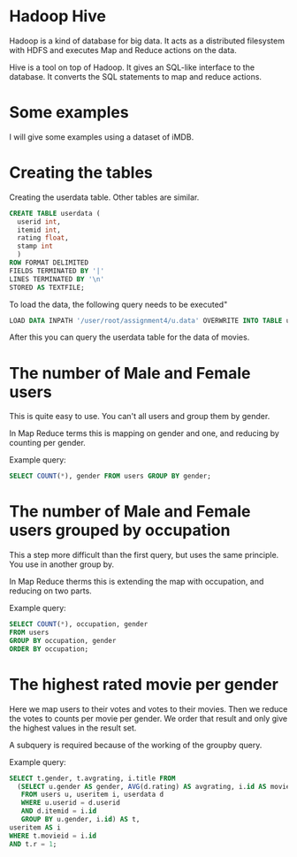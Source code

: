 # Hadoop Hive
Hadoop is a kind of database for big data.
It acts as a distributed filesystem with HDFS and executes Map and Reduce actions on the data.

Hive is a tool on top of Hadoop. It gives an SQL-like interface to the database.
It converts the SQL statements to map and reduce actions.

# Some examples
I will give some examples using a dataset of iMDB.

# Creating the tables
Creating the userdata table. Other tables are similar.
```SQL
CREATE TABLE userdata (
  userid int,
  itemid int,
  rating float,
  stamp int
  )
ROW FORMAT DELIMITED
FIELDS TERMINATED BY '|'
LINES TERMINATED BY '\n'
STORED AS TEXTFILE;
```
To load the data, the following query needs to be executed"
```SQL
LOAD DATA INPATH '/user/root/assignment4/u.data' OVERWRITE INTO TABLE userdata;
```

After this you can query the userdata table for the data of movies.

# The number of Male and Female users
This is quite easy to use. You can't all users and group them by gender.

In Map Reduce terms this is mapping on gender and one, and reducing by counting per gender.

Example query:
```SQL
SELECT COUNT(*), gender FROM users GROUP BY gender;
```

# The number of Male and Female users grouped by occupation
This a step more difficult than the first query, but uses the same principle.
You use in another group by.

In Map Reduce therms this is extending the map with occupation, and reducing on two parts.

Example query:
```SQL
SELECT COUNT(*), occupation, gender 
FROM users 
GROUP BY occupation, gender 
ORDER BY occupation;
```

# The highest rated movie per gender
Here we map users to their votes and votes to their movies. Then we reduce the votes to counts per movie per gender.
We order that result and only give the highest values in the result set.

A subquery is required because of the working of the groupby query. 

Example query:
```SQL
SELECT t.gender, t.avgrating, i.title FROM 
  (SELECT u.gender AS gender, AVG(d.rating) AS avgrating, i.id AS movieid, rank() OVER (ORDER BY AVG(d.rating) DESC) AS r
   FROM users u, useritem i, userdata d 
   WHERE u.userid = d.userid 
   AND d.itemid = i.id 
   GROUP BY u.gender, i.id) AS t,
useritem AS i
WHERE t.movieid = i.id
AND t.r = 1;
```

